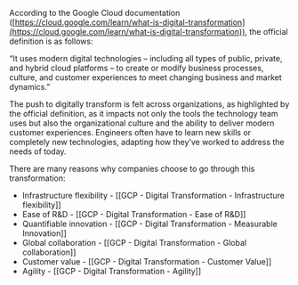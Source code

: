 According to the Google Cloud documentation ([https://cloud.google.com/learn/what-is-digital-transformation](https://cloud.google.com/learn/what-is-digital-transformation)), the official definition is as follows:

“It uses modern digital technologies – including all types of public, private, and hybrid cloud platforms – to create or modify business processes, culture, and customer experiences to meet changing business and market dynamics.”

The push to digitally transform is felt across organizations, as highlighted by the official definition, as it impacts not only the tools the technology team uses but also the organizational culture and the ability to deliver modern customer experiences. Engineers often have to learn new skills or completely new technologies, adapting how they’ve worked to address the needs of today.

There are many reasons why companies choose to go through this transformation:

- Infrastructure flexibility - [[GCP - Digital Transformation - Infrastructure flexibility]]
- Ease of R&D - [[GCP - Digital Transformation - Ease of R&D]]
- Quantifiable innovation - [[GCP - Digital Transformation - Measurable Innovation]]
- Global collaboration - [[GCP - Digital Transformation - Global collaboration]]
- Customer value - [[GCP - Digital Transformation - Customer Value]]
- Agility - [[GCP - Digital Transformation - Agility]]